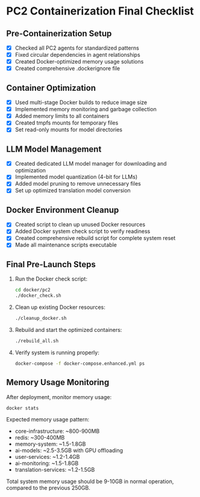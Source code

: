 # PC2 Containerization Final Checklist

## Pre-Containerization Setup
- [x] Checked all PC2 agents for standardized patterns
- [x] Fixed circular dependencies in agent relationships
- [x] Created Docker-optimized memory usage solutions
- [x] Created comprehensive .dockerignore file

## Container Optimization
- [x] Used multi-stage Docker builds to reduce image size
- [x] Implemented memory monitoring and garbage collection
- [x] Added memory limits to all containers
- [x] Created tmpfs mounts for temporary files
- [x] Set read-only mounts for model directories

## LLM Model Management
- [x] Created dedicated LLM model manager for downloading and optimization
- [x] Implemented model quantization (4-bit for LLMs)
- [x] Added model pruning to remove unnecessary files
- [x] Set up optimized translation model conversion

## Docker Environment Cleanup
- [x] Created script to clean up unused Docker resources
- [x] Added Docker system check script to verify readiness
- [x] Created comprehensive rebuild script for complete system reset
- [x] Made all maintenance scripts executable

## Final Pre-Launch Steps
1. Run the Docker check script:
   ```bash
   cd docker/pc2
   ./docker_check.sh
   ```

2. Clean up existing Docker resources:
   ```bash
   ./cleanup_docker.sh
   ```

3. Rebuild and start the optimized containers:
   ```bash
   ./rebuild_all.sh
   ```

4. Verify system is running properly:
   ```bash
   docker-compose -f docker-compose.enhanced.yml ps
   ```

## Memory Usage Monitoring

After deployment, monitor memory usage:

```bash
docker stats
```

Expected memory usage pattern:
- core-infrastructure: ~800-900MB
- redis: ~300-400MB
- memory-system: ~1.5-1.8GB
- ai-models: ~2.5-3.5GB with GPU offloading
- user-services: ~1.2-1.4GB
- ai-monitoring: ~1.5-1.8GB
- translation-services: ~1.2-1.5GB

Total system memory usage should be 9-10GB in normal operation, compared to the previous 250GB. 